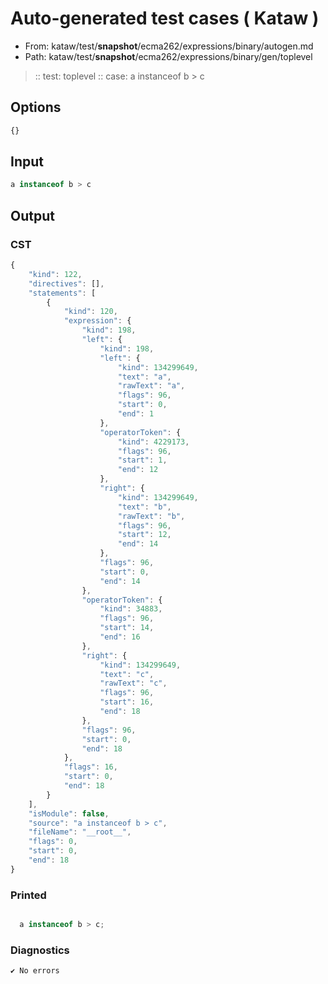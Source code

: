 # Auto-generated test cases ( Kataw )
- From: kataw/test/__snapshot__/ecma262/expressions/binary/autogen.md
- Path: kataw/test/__snapshot__/ecma262/expressions/binary/gen/toplevel
> :: test: toplevel
> :: case: a instanceof b > c
## Options

`````js
{}
`````
## Input

`````js
a instanceof b > c
`````
## Output

### CST

```javascript
{
    "kind": 122,
    "directives": [],
    "statements": [
        {
            "kind": 120,
            "expression": {
                "kind": 198,
                "left": {
                    "kind": 198,
                    "left": {
                        "kind": 134299649,
                        "text": "a",
                        "rawText": "a",
                        "flags": 96,
                        "start": 0,
                        "end": 1
                    },
                    "operatorToken": {
                        "kind": 4229173,
                        "flags": 96,
                        "start": 1,
                        "end": 12
                    },
                    "right": {
                        "kind": 134299649,
                        "text": "b",
                        "rawText": "b",
                        "flags": 96,
                        "start": 12,
                        "end": 14
                    },
                    "flags": 96,
                    "start": 0,
                    "end": 14
                },
                "operatorToken": {
                    "kind": 34883,
                    "flags": 96,
                    "start": 14,
                    "end": 16
                },
                "right": {
                    "kind": 134299649,
                    "text": "c",
                    "rawText": "c",
                    "flags": 96,
                    "start": 16,
                    "end": 18
                },
                "flags": 96,
                "start": 0,
                "end": 18
            },
            "flags": 16,
            "start": 0,
            "end": 18
        }
    ],
    "isModule": false,
    "source": "a instanceof b > c",
    "fileName": "__root__",
    "flags": 0,
    "start": 0,
    "end": 18
}
```

### Printed

```javascript

  a instanceof b > c;

```

### Diagnostics

```javascript
✔ No errors
```

